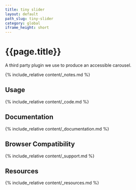 ```yaml
---
title: tiny slider
layout: default
path_slug: tiny-slider
category: global
iframe_height: short
---
```


<div class="u-align-center--small">
	<h1>{{page.title}}</h1>
	<p class="u-lighten u-spacing__bottom--large">
		A third party plugin we use to produce an accessible carousel.
	</p>
</div>

{% include_relative content/_notes.md %}

<h2 class="u-spacing__top">Usage</h2>

<div class="component-block u-spacing__bottom--large">
	{% include_relative content/_code.md %}
</div>

## Documentation

<div class="component-block u-spacing__bottom--large">
	{% include_relative content/_documentation.md %}
</div>

## Browser Compatibility

<div class="component-block u-spacing__bottom--large">
	{% include_relative content/_support.md %}
</div>

## Resources

<div class="component-block u-spacing__bottom--large">
	{% include_relative content/_resources.md %}
</div>
